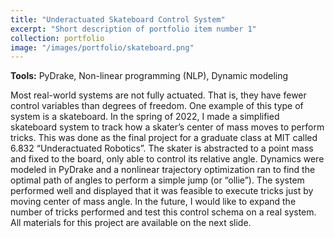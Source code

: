 ```yaml
---
title: "Underactuated Skateboard Control System"
excerpt: "Short description of portfolio item number 1"
collection: portfolio
image: "/images/portfolio/skateboard.png"
---
```


**Tools:** PyDrake, Non-linear programming (NLP), Dynamic modeling

Most real-world systems are not fully actuated. That is, they have fewer control variables than degrees of freedom. One example of this type of system is a skateboard. In the spring of 2022, I made a simplified skateboard system to track how a skater’s center of mass moves to perform tricks. This was done as the final project for a graduate class at MIT called 6.832 “Underactuated Robotics”.
The skater is abstracted to a point mass and fixed to the board, only able to control its relative angle. Dynamics were modeled in PyDrake and a nonlinear trajectory optimization ran to find the optimal path of angles to perform a simple jump (or “ollie”).
The system performed well and displayed that it was feasible to execute tricks just by moving center of mass angle. In the future, I would like to expand the number of tricks performed and test this control schema on a real system. All materials for this project are available on the next slide.